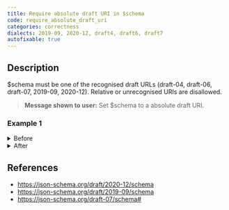 ```yaml
---
title: Require absolute draft URI in $schema
code: require_absolute_draft_uri
categories: correctness
dialects: 2019-09, 2020-12, draft4, draft6, draft7
autofixable: true
---
```


## Description
$schema must be one of the recognised draft URLs (draft-04, draft-06, draft-07, 2019-09, 2020-12). Relative or unrecognised URIs are disallowed.

> **Message shown to user:**
> Set $schema to a absolute draft URI.

### Example 1
<details><summary>Before</summary>

```json
{
  "$schema": "./schema",
  "type": "string"
}
```
</details>

<details><summary>After</summary>

```json
{
  "$schema": "https://json-schema.org/draft/2020-12/schema",
  "type": "string"
}
```
</details>

## References
* <https://json-schema.org/draft/2020-12/schema>
* <https://json-schema.org/draft/2019-09/schema>
* <https://json-schema.org/draft-07/schema#>
